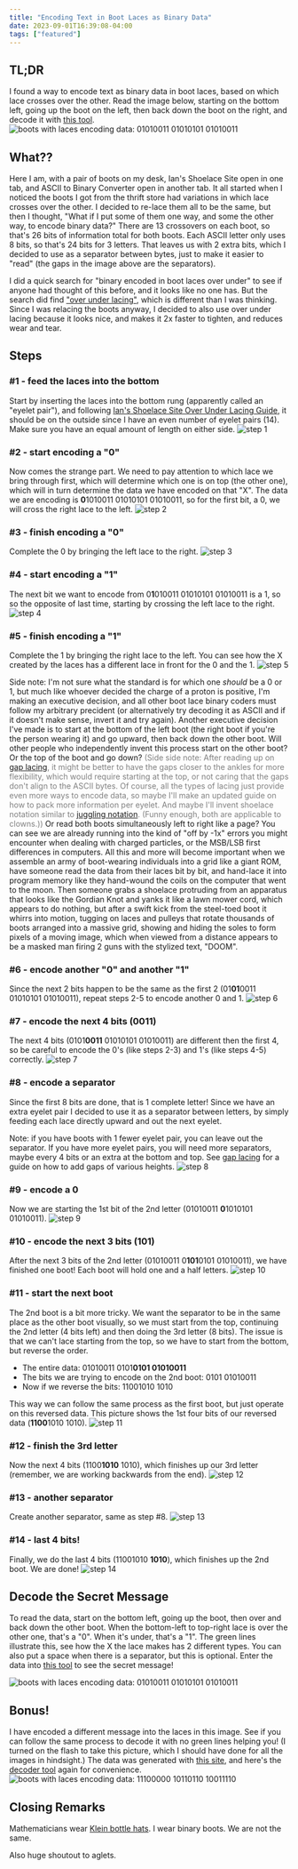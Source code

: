 ```yaml
---
title: "Encoding Text in Boot Laces as Binary Data"
date: 2023-09-01T16:39:08-04:00
tags: ["featured"]
---
```


## TL;DR
I found a way to encode text as binary data in boot laces, based on which lace crosses over the other. Read the image below, starting on the bottom left, going up the boot on the left, then back down the boot on the right, and decode it with [this tool](https://www.binaryhexconverter.com/binary-to-ascii-text-converter).
![boots with laces encoding data: 01010011 01010101 01010011](/blog/images/binary-boots/binary-boots.jpg)


## What??
Here I am, with a pair of boots on my desk, Ian's Shoelace Site open in one tab, and ASCII to Binary Converter open in another tab. It all started when I noticed the boots I got from the thrift store had variations in which lace crosses over the other. I decided to re-lace them all to be the same, but then I thought, "What if I put some of them one way, and some the other way, to encode binary data?" There are 13 crossovers on each boot, so that's 26 bits of information total for both boots. Each ASCII letter only uses 8 bits, so that's 24 bits for 3 letters. That leaves us with 2 extra bits, which I decided to use as a separator between bytes, just to make it easier to "read" (the gaps in the image above are the separators).

I did a quick search for "binary encoded in boot laces over under" to see if anyone had thought of this before, and it looks like no one has. But the search did find ["over under lacing"](https://www.fieggen.com/shoelace/overunderlacing.htm), which is different than I was thinking. Since I was relacing the boots anyway, I decided to also use over under lacing because it looks nice, and makes it 2x faster to tighten, and reduces wear and tear.

## Steps

### #1 - feed the laces into the bottom
Start by inserting the laces into the bottom rung (apparently called an "eyelet pair"), and following [Ian's Shoelace Site Over Under Lacing Guide](https://www.fieggen.com/shoelace/overunderlacing.htm), it should be on the outside since I have an even number of eyelet pairs (14). Make sure you have an equal amount of length on either side.
![step 1](/blog/images/binary-boots/IMG_20230901_162127.jpg)

### #2 - start encoding a "0"
Now comes the strange part. We need to pay attention to which lace we bring through first, which will determine which one is on top (the other one), which will in turn determine the data we have encoded on that "X".
The data we are encoding is <b>0</b>1010011 01010101 01010011, so for the first bit, a 0, we will cross the right lace to the left.
![step 2](/blog/images/binary-boots/IMG_20230901_162144.jpg)

### #3 - finish encoding a "0"
Complete the 0 by bringing the left lace to the right.
![step 3](/blog/images/binary-boots/IMG_20230901_162228.jpg)

### #4 - start encoding a "1"
The next bit we want to encode from 0<b>1</b>010011 01010101 01010011 is a 1, so so the opposite of last time, starting by crossing the left lace to the right.
![step 4](/blog/images/binary-boots/IMG_20230901_162305.jpg)

### #5 - finish encoding a "1"
Complete the 1 by bringing the right lace to the left. You can see how the X created by the laces has a different lace in front for the 0 and the 1.
![step 5](/blog/images/binary-boots/IMG_20230901_162358.jpg)

Side note: I'm not sure what the standard is for which one *should* be a 0 or 1, but much like whoever decided the charge of a proton is positive, I'm making an executive decision, and all other boot lace binary coders must follow my arbitrary precident (or alternatively try decoding it as ASCII and if it doesn't make sense, invert it and try again). Another executive decision I've made is to start at the bottom of the left boot (the right boot if you're the person wearing it) and go upward, then back down the other boot. Will other people who independently invent this process start on the other boot? Or the top of the boot and go down? <span style="color: gray">(Side side note: After reading up on [gap lacing](https://www.fieggen.com/shoelace/gaplacing.htm), it might be better to have the gaps closer to the ankles for more flexibility, which would require starting at the top, or not caring that the gaps don't align to the ASCII bytes. Of course, all the types of lacing just provide even more ways to encode data, so maybe I'll make an updated guide on how to pack more information per eyelet. And maybe I'll invent shoelace notation similar to [juggling notation](https://en.wikipedia.org/wiki/Juggling_notation). (Funny enough, both are applicable to clowns.))</span> Or read both boots simultaneously left to right like a page? You can see we are already running into the kind of "off by -1x" errors you might encounter when dealing with charged particles, or the MSB/LSB first differences in computers. All this and more will become important when we assemble an army of boot-wearing individuals into a grid like a giant ROM, have someone read the data from their laces bit by bit, and hand-lace it into program memory like they hand-wound the coils on the computer that went to the moon. Then someone grabs a shoelace protruding from an apparatus that looks like the Gordian Knot and yanks it like a lawn mower cord, which appears to do nothing, but after a swift kick from the steel-toed boot it whirrs into motion, tugging on laces and pulleys that rotate thousands of boots arranged into a massive grid, showing and hiding the soles to form pixels of a moving image, which when viewed from a distance appears to be a masked man firing 2 guns with the stylized text, "DOOM".

### #6 - encode another "0" and another "1"
Since the next 2 bits happen to be the same as the first 2 (01<b>01</b>0011 01010101 01010011), repeat steps 2-5 to encode another 0 and 1.
![step 6](/blog/images/binary-boots/IMG_20230901_162438.jpg)

### #7 - encode the next 4 bits (0011)
The next 4 bits (0101<b>0011</b> 01010101 01010011) are different then the first 4, so be careful to encode the 0's (like steps 2-3) and 1's (like steps 4-5) correctly.
![step 7](/blog/images/binary-boots/IMG_20230901_162544.jpg)

### #8 - encode a separator
Since the first 8 bits are done, that is 1 complete letter! Since we have an extra eyelet pair I decided to use it as a separator between letters, by simply feeding each lace directly upward and out the next eyelet.

Note: if you have boots with 1 fewer eyelet pair, you can leave out the separator. If you have more eyelet pairs, you will need more separators, maybe every 4 bits or an extra at the bottom and top. See [gap lacing](https://www.fieggen.com/shoelace/gaplacing.htm) for a guide on how to add gaps of various heights.
![step 8](/blog/images/binary-boots/IMG_20230901_162620.jpg)

### #9 - encode a 0
Now we are starting the 1st bit of the 2nd letter (01010011 <b>0</b>1010101 01010011).
![step 9](/blog/images/binary-boots/IMG_20230901_162715.jpg)

### #10 - encode the next 3 bits (101)
After the next 3 bits of the 2nd letter (01010011 0<b>101</b>0101 01010011), we have finished one boot! Each boot will hold one and a half letters.
![step 10](/blog/images/binary-boots/IMG_20230901_162913.jpg)

### #11 - start the next boot
The 2nd boot is a bit more tricky. We want the separator to be in the same place as the other boot visually, so we must start from the top, continuing the 2nd letter (4 bits left) and then doing the 3rd letter (8 bits). The issue is that we can't lace starting from the top, so we have to start from the bottom, but reverse the order.

- The entire data: 01010011 0101<b>0101 01010011</b>
- The bits we are trying to encode on the 2nd boot: 0101 01010011
- Now if we reverse the bits: 11001010 1010

This way we can follow the same process as the first boot, but just operate on this reversed data. This picture shows the 1st four bits of our reversed data (<b>1100</b>1010 1010).
![step 11](/blog/images/binary-boots/IMG_20230901_163146.jpg)

### #12 - finish the 3rd letter
Now the next 4 bits (1100<b>1010</b> 1010), which finishes up our 3rd letter (remember, we are working backwards from the end).
![step 12](/blog/images/binary-boots/IMG_20230901_163318.jpg)

### #13 - another separator
Create another separator, same as step #8.
![step 13](/blog/images/binary-boots/IMG_20230901_163353.jpg)

### #14 - last 4 bits!
Finally, we do the last 4 bits (11001010 <b>1010</b>), which finishes up the 2nd boot. We are done!
![step 14](/blog/images/binary-boots/IMG_20230901_163550.jpg)

## Decode the Secret Message
To read the data, start on the bottom left, going up the boot, then over and back down the other boot. When the bottom-left to top-right lace is over the other one, that's a "0". When it's under, that's a "1". The green lines illustrate this, see how the X the lace makes has 2 different types. You can also put a space when there is a separator, but this is optional. Enter the data into [this tool](https://www.binaryhexconverter.com/binary-to-ascii-text-converter) to see the secret message!

![boots with laces encoding data: 01010011 01010101 01010011](/blog/images/binary-boots/binary-boots.jpg)

## Bonus!
I have encoded a different message into the laces in this image. See if you can follow the same process to decode it with no green lines helping you! (I turned on the flash to take this picture, which I should have done for all the images in hindsight.) The data was generated with [this site](https://onlinetools.com/unicode/convert-unicode-to-binary), and here's the [decoder tool](https://www.binaryhexconverter.com/binary-to-ascii-text-converter) again for convenience.
![boots with laces encoding data: 11100000 10110110 10011110](/blog/images/binary-boots/binary-boots-bonus.jpg)

## Closing Remarks
Mathematicians wear [Klein bottle hats](https://wiki.c2.com/?CliffordStoll=). I wear binary boots. We are not the same.

Also huge shoutout to aglets.
